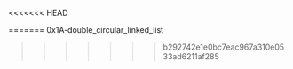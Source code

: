 <<<<<<< HEAD

=======
0x1A-double_circular_linked_list
>>>>>>> b292742e1e0bc7eac967a310e0533ad6211af285
